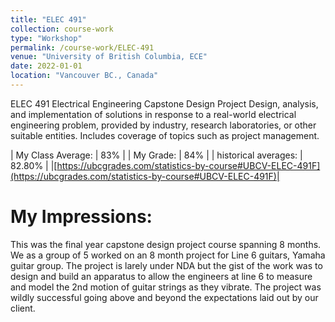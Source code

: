 ```yaml
---
title: "ELEC 491"
collection: course-work
type: "Workshop"
permalink: /course-work/ELEC-491
venue: "University of British Columbia, ECE"
date: 2022-01-01
location: "Vancouver BC., Canada"
---
```


ELEC 491
Electrical Engineering Capstone Design Project
Design, analysis, and implementation of solutions in response to a real-world electrical engineering problem, provided by industry, research laboratories, or other suitable entities. Includes coverage of topics such as project management.

| My Class Average: | 83% |
| My Grade: | 84% |
| historical averages: | 82.80% | 
|[https://ubcgrades.com/statistics-by-course#UBCV-ELEC-491F](https://ubcgrades.com/statistics-by-course#UBCV-ELEC-491F)|

# My Impressions:

This was the final year capstone design project course spanning 8 months. We as a group of 5 worked on an 8 month project for Line 6 guitars, Yamaha guitar group. The project is larely under NDA but the gist of the work was to design and build an apparatus to allow the engineers at line 6 to measure and model the 2nd motion of guitar strings as they vibrate. The project was wildly successful going above and beyond the expectations laid out by our client.